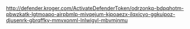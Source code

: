 http://defender.kroger.com/ActivateDefenderToken/odrzonkp-bdpqhotm-pbwzkatk-lgtmoapo-airpbmlp-mivqejum-kjpoaezx-ilqxicyo-ggkuipoz-djusenrk-gbrqffky-mmvxonml-lnlwigyl-mbvmjnmu
